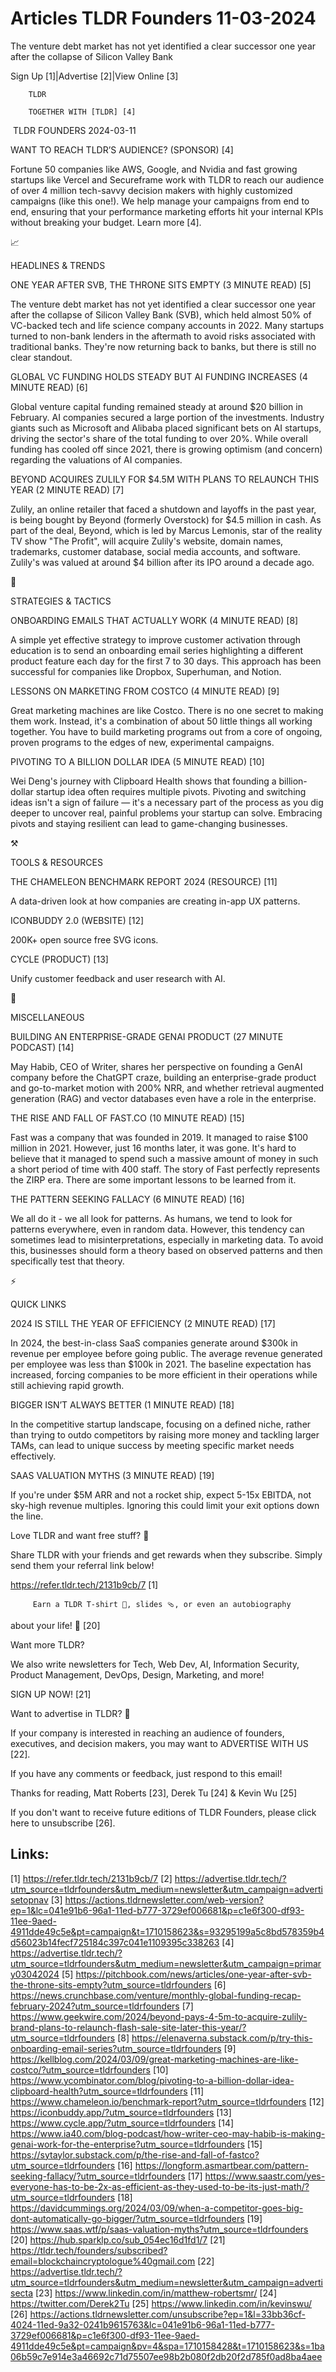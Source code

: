 # Articles TLDR Founders 11-03-2024

The venture debt market has not yet identified a clear successor one
year after the collapse of Silicon Valley Bank  

 Sign Up [1]|Advertise [2]|View Online [3] 

		TLDR 

		TOGETHER WITH [TLDR] [4]

 TLDR FOUNDERS 2024-03-11

 WANT TO REACH TLDR’S AUDIENCE? (SPONSOR) [4] 

 Fortune 50 companies like AWS, Google, and Nvidia and fast growing
startups like Vercel and Secureframe work with TLDR to reach our
audience of over 4 million tech-savvy decision makers with highly
customized campaigns (like this one!).
We help manage your campaigns from end to end, ensuring that your
performance marketing efforts hit your internal KPIs without breaking
your budget. Learn more [4].

📈 

HEADLINES & TRENDS

 ONE YEAR AFTER SVB, THE THRONE SITS EMPTY (3 MINUTE READ) [5] 

 The venture debt market has not yet identified a clear successor one
year after the collapse of Silicon Valley Bank (SVB), which held
almost 50% of VC-backed tech and life science company accounts in
2022. Many startups turned to non-bank lenders in the aftermath to
avoid risks associated with traditional banks. They're now returning
back to banks, but there is still no clear standout. 

 GLOBAL VC FUNDING HOLDS STEADY BUT AI FUNDING INCREASES (4 MINUTE
READ) [6] 

 Global venture capital funding remained steady at around $20 billion
in February. AI companies secured a large portion of the investments.
Industry giants such as Microsoft and Alibaba placed significant bets
on AI startups, driving the sector's share of the total funding to
over 20%. While overall funding has cooled off since 2021, there is
growing optimism (and concern) regarding the valuations of AI
companies. 

 BEYOND ACQUIRES ZULILY FOR $4.5M WITH PLANS TO RELAUNCH THIS YEAR (2
MINUTE READ) [7] 

 Zulily, an online retailer that faced a shutdown and layoffs in the
past year, is being bought by Beyond (formerly Overstock) for $4.5
million in cash. As part of the deal, Beyond, which is led by Marcus
Lemonis, star of the reality TV show "The Profit", will acquire
Zulily's website, domain names, trademarks, customer database, social
media accounts, and software. Zulily's was valued at around $4 billion
after its IPO around a decade ago. 

🧠 

STRATEGIES & TACTICS

 ONBOARDING EMAILS THAT ACTUALLY WORK (4 MINUTE READ) [8] 

 A simple yet effective strategy to improve customer activation
through education is to send an onboarding email series highlighting a
different product feature each day for the first 7 to 30 days. This
approach has been successful for companies like Dropbox, Superhuman,
and Notion. 

 LESSONS ON MARKETING FROM COSTCO (4 MINUTE READ) [9] 

 Great marketing machines are like Costco. There is no one secret to
making them work. Instead, it's a combination of about 50 little
things all working together. You have to build marketing programs out
from a core of ongoing, proven programs to the edges of new,
experimental campaigns. 

 PIVOTING TO A BILLION DOLLAR IDEA (5 MINUTE READ) [10] 

 Wei Deng's journey with Clipboard Health shows that founding a
billion-dollar startup idea often requires multiple pivots. Pivoting
and switching ideas isn't a sign of failure — it's a necessary part
of the process as you dig deeper to uncover real, painful problems
your startup can solve. Embracing pivots and staying resilient can
lead to game-changing businesses. 

⚒️ 

TOOLS & RESOURCES

 THE CHAMELEON BENCHMARK REPORT 2024 (RESOURCE) [11] 

 A data-driven look at how companies are creating in-app UX patterns. 

 ICONBUDDY 2.0 (WEBSITE) [12] 

 200K+ open source free SVG icons. 

 CYCLE (PRODUCT) [13] 

 Unify customer feedback and user research with AI. 

🎁 

MISCELLANEOUS

 BUILDING AN ENTERPRISE-GRADE GENAI PRODUCT (27 MINUTE PODCAST) [14] 

 May Habib, CEO of Writer, shares her perspective on founding a GenAI
company before the ChatGPT craze, building an enterprise-grade product
and go-to-market motion with 200% NRR, and whether retrieval augmented
generation (RAG) and vector databases even have a role in the
enterprise. 

 THE RISE AND FALL OF FAST.CO (10 MINUTE READ) [15] 

 Fast was a company that was founded in 2019. It managed to raise $100
million in 2021. However, just 16 months later, it was gone. It's hard
to believe that it managed to spend such a massive amount of money in
such a short period of time with 400 staff. The story of Fast
perfectly represents the ZIRP era. There are some important lessons to
be learned from it. 

 THE PATTERN SEEKING FALLACY (6 MINUTE READ) [16] 

 We all do it - we all look for patterns. As humans, we tend to look
for patterns everywhere, even in random data. However, this tendency
can sometimes lead to misinterpretations, especially in marketing
data. To avoid this, businesses should form a theory based on observed
patterns and then specifically test that theory. 

⚡ 

QUICK LINKS

 2024 IS STILL THE YEAR OF EFFICIENCY (2 MINUTE READ) [17] 

 In 2024, the best-in-class SaaS companies generate around $300k in
revenue per employee before going public. The average revenue
generated per employee was less than $100k in 2021. The baseline
expectation has increased, forcing companies to be more efficient in
their operations while still achieving rapid growth. 

 BIGGER ISN’T ALWAYS BETTER (1 MINUTE READ) [18] 

 In the competitive startup landscape, focusing on a defined niche,
rather than trying to outdo competitors by raising more money and
tackling larger TAMs, can lead to unique success by meeting specific
market needs effectively. 

 SAAS VALUATION MYTHS (3 MINUTE READ) [19] 

 If you're under $5M ARR and not a rocket ship, expect 5-15x EBITDA,
not sky-high revenue multiples. Ignoring this could limit your exit
options down the line. 

Love TLDR and want free stuff? 🎁

 Share TLDR with your friends and get rewards when they subscribe.
Simply send them your referral link below! 

 https://refer.tldr.tech/2131b9cb/7 [1] 

		 Earn a TLDR T-shirt 👕, slides 🩴, or even an autobiography
about your life! 🤯 [20] 

Want more TLDR?

 We also write newsletters for Tech, Web Dev, AI, Information
Security, Product Management, DevOps, Design, Marketing, and more! 

SIGN UP NOW! [21] 

Want to advertise in TLDR? 📰

 If your company is interested in reaching an audience of founders,
executives, and decision makers, you may want to ADVERTISE WITH US
[22]. 

 If you have any comments or feedback, just respond to this email! 

Thanks for reading, 
Matt Roberts [23], Derek Tu [24] & Kevin Wu [25] 

If you don't want to receive future editions of TLDR Founders,
please click here to unsubscribe [26]. 

 

Links:
------
[1] https://refer.tldr.tech/2131b9cb/7
[2] https://advertise.tldr.tech/?utm_source=tldrfounders&utm_medium=newsletter&utm_campaign=advertisetopnav
[3] https://actions.tldrnewsletter.com/web-version?ep=1&lc=041e91b6-96a1-11ed-b777-3729ef006681&p=c1e6f300-df93-11ee-9aed-4911dde49c5e&pt=campaign&t=1710158623&s=93295199a5c8bd578359b4d56023b14fecf725184c397c041e1109395c338263
[4] https://advertise.tldr.tech/?utm_source=tldrfounders&utm_medium=newsletter&utm_campaign=primary03042024
[5] https://pitchbook.com/news/articles/one-year-after-svb-the-throne-sits-empty?utm_source=tldrfounders
[6] https://news.crunchbase.com/venture/monthly-global-funding-recap-february-2024?utm_source=tldrfounders
[7] https://www.geekwire.com/2024/beyond-pays-4-5m-to-acquire-zulily-brand-plans-to-relaunch-flash-sale-site-later-this-year/?utm_source=tldrfounders
[8] https://elenaverna.substack.com/p/try-this-onboarding-email-series?utm_source=tldrfounders
[9] https://kellblog.com/2024/03/09/great-marketing-machines-are-like-costco/?utm_source=tldrfounders
[10] https://www.ycombinator.com/blog/pivoting-to-a-billion-dollar-idea-clipboard-health?utm_source=tldrfounders
[11] https://www.chameleon.io/benchmark-report?utm_source=tldrfounders
[12] https://iconbuddy.app/?utm_source=tldrfounders
[13] https://www.cycle.app/?utm_source=tldrfounders
[14] https://www.ia40.com/blog-podcast/how-writer-ceo-may-habib-is-making-genai-work-for-the-enterprise?utm_source=tldrfounders
[15] https://sytaylor.substack.com/p/the-rise-and-fall-of-fastco?utm_source=tldrfounders
[16] https://longform.asmartbear.com/pattern-seeking-fallacy/?utm_source=tldrfounders
[17] https://www.saastr.com/yes-everyone-has-to-be-2x-as-efficient-as-they-used-to-be-its-just-math/?utm_source=tldrfounders
[18] https://davidcummings.org/2024/03/09/when-a-competitor-goes-big-dont-automatically-go-bigger/?utm_source=tldrfounders
[19] https://www.saas.wtf/p/saas-valuation-myths?utm_source=tldrfounders
[20] https://hub.sparklp.co/sub_054ec16d1fd1/7
[21] https://tldr.tech/founders/subscribed?email=blockchaincryptologue%40gmail.com
[22] https://advertise.tldr.tech/?utm_source=tldrfounders&utm_medium=newsletter&utm_campaign=advertisecta
[23] https://www.linkedin.com/in/matthew-robertsmr/
[24] https://twitter.com/Derek2Tu
[25] https://www.linkedin.com/in/kevinswu/
[26] https://actions.tldrnewsletter.com/unsubscribe?ep=1&l=33bb36cf-4024-11ed-9a32-0241b9615763&lc=041e91b6-96a1-11ed-b777-3729ef006681&p=c1e6f300-df93-11ee-9aed-4911dde49c5e&pt=campaign&pv=4&spa=1710158428&t=1710158623&s=1ba06b59c7e914e3a46692c71d75507ee98b2b080f2db20f2d785f0ad8ba4aee
